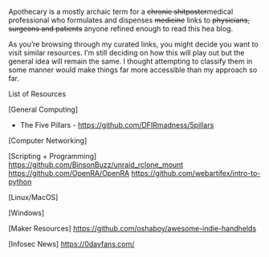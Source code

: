Apothecary is a mostly archaic term for a ~~chronic shitposter~~medical professional who formulates and dispenses ~~medicine~~ links to ~~physicians, surgeons and patients~~ anyone refined enough to read this hea blog.

As you’re browsing through my curated links, you might decide you want to visit similar resources. I’m still deciding on how this will play out but the general idea will remain the same. I thought attempting to classify them in some manner would make things far more accessible than my approach so far.

List of Resources

[General Computing]
- The Five Pillars - https://github.com/DFIRmadness/5pillars

[Computer Networking]

[Scripting + Programming]
https://github.com/BinsonBuzz/unraid_rclone_mount
https://github.com/OpenRA/OpenRA
https://github.com/webartifex/intro-to-python

[Linux/MacOS]

[Windows]

[Maker Resources]
https://github.com/oshaboy/awesome-indie-handhelds

[Infosec News]
https://0dayfans.com/
